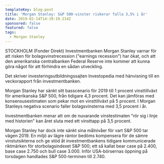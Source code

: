 ```yaml
---
templateKey: blog-post
title: 'Morgan Stanley: S&P 500-vinster riskerar falla 3,5% i år'
date: 2019-02-14T14:19:19.214Z
sponsored: false
featured: false
tags:
  - Morgan Stanley
---
```

STOCKHOLM (Fonder Direkt) Investmentbanken Morgan Stanley varnar för att risken för bolagsvinstrecession ("earnings recession") har ökat, och att den amerikanska centralbanken Federal Reserve inte kommer att kunna göra något för att förhindra en sådan utveckling.

Det skriver investeringsutbildningssajten Investopedia med hänvisning till en veckorapport från investmentbanken.

Morgan Stanley har sänkt sitt basscenario för 2019 till 1 procent vinsttillväxt för amerikanska S&P 500, från tidigare 4,3 procent. Det kan jämföras med konsensusestimaten som pekar mot en vinsttillväxt på 5 procent. I Morgan Stanleys negativa scenario faller bolagsvinsterna med 3,5 procent i år.

Investmentbanken menar att om de nuvarande vinstestimaten "rör sig i linje med historien" kan året sluta med ett vinsttapp på 3,5 procent.

Morgan Stanley har dock inte sänkt sina målnivåer för vart S&P 500 tar vägen 2019. En miljö av lägre räntor bedöms kompensera för de sämre vinstutsikterna och ge stöd åt investmentbankens tidigare kommunicerade riktmärken för storbolagsindexet S&P 500; ett så kallat bear case på 2.400, base case 2.750 och bull case 3.000. Inför USA-börsernas öppning på torsdagen handlades S&P 500-terminen till 2.740.
